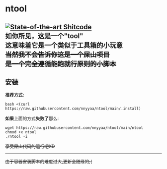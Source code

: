 # ntool
[![State-of-the-art Shitcode](https://img.shields.io/static/v1?label=State-of-the-art&message=Shitcode&color=7B5804)](https://github.com/trekhleb/state-of-the-art-shitcode)  
如你所见，这是一个"tool"  
这意味着它是一个类似于工具箱的小玩意  
~~当然我不会告诉你这是一个屎山项目~~  
~~是一个完全遵循能跑就行原则的小脚本~~  
---

## 安装
**推荐方式:**
```
bash <(curl https://raw.githubusercontent.com/nnyyaa/ntool/main/.install)
```  
**如果**上面的方式**失败了**那么:  
```
wget https://raw.githubusercontent.com/nnyyaa/ntool/main/ntool  
chmod +x ntool  
./ntool -i
```  

~~享受屎山代码的运行吧XD~~  

---

~~由于容器安装脚本的难度过大,更新会随缘的;(~~
